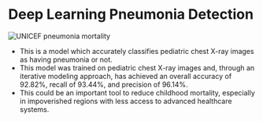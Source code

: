 # Deep Learning Pneumonia Detection

![UNICEF pneumonia mortality](https://www.unicef.org/bangladesh/sites/unicef.org.bangladesh/files/styles/press_release_feature/public/CH1386402.png?itok=xQQ_53bq)

- This is a model which accurately classifies pediatric chest X-ray images as having pneumonia or not.
- This model was trained on pediatric chest X-ray images and, through an iterative modeling approach, has achieved an overall accuracy of 92.82%, recall of 93.44%, and precision of 96.14%.
- This could be an important tool to reduce childhood mortality, especially in impoverished regions with less access to advanced healthcare systems.
